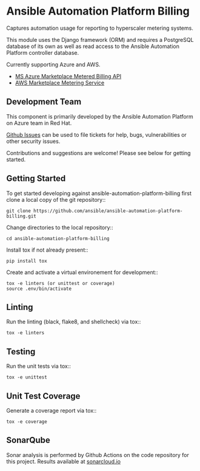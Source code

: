 Ansible Automation Platform Billing
===================================

Captures automation usage for reporting to hyperscaler metering systems.

This module uses the Django framework (ORM) and requires a PostgreSQL database
of its own as well as read access to the Ansible Automation Platform controller database.

Currently supporting Azure and AWS.
  - [MS Azure Marketplace Metered Billing API](https://docs.microsoft.com/en-us/azure/marketplace/marketplace-metering-service-apis)
  - [AWS Marketplace Metering Service](https://docs.aws.amazon.com/marketplacemetering/latest/APIReference/Welcome.html)


Development Team
----------------

This component is primarily developed by the Ansible Automation Platform on Azure team in Red Hat.

[Github Issues](https://github.com/ansible/ansible-automation-platform-billing/issues) can be used to file tickets for help, bugs, vulnerabilities or other security issues.

Contributions and suggestions are welcome!  Please see below for getting started.


Getting Started
---------------

To get started developing against ansible-automation-platform-billing first clone a local copy of the git repository::

    git clone https://github.com/ansible/ansible-automation-platform-billing.git


Change directories to the local repository::

    cd ansible-automation-platform-billing


Install tox if not already present::
    
    pip install tox


Create and activate a virtual environement for development::

    tox -e linters (or unittest or coverage)
    source .env/bin/activate


Linting
-------

Run the linting (black, flake8, and shellcheck) via tox::

    tox -e linters


Testing
-------

Run the unit tests via tox::

    tox -e unittest


Unit Test Coverage
------------------

Generate a coverage report via tox::

    tox -e coverage


SonarQube
---------

Sonar analysis is performed by Github Actions on the code repository
for this project.
Results available at [sonarcloud.io](https://sonarcloud.io/project/overview?id=aoc-aap-test-billing)
